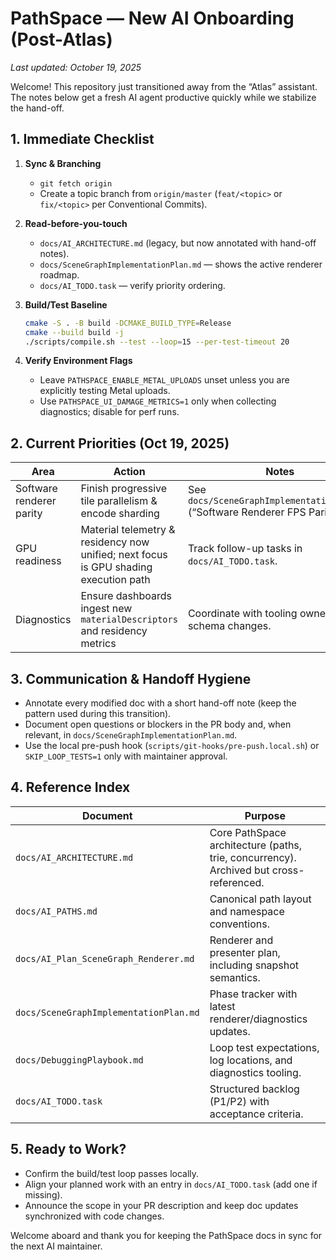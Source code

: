 # PathSpace — New AI Onboarding (Post-Atlas)

_Last updated: October 19, 2025_

Welcome! This repository just transitioned away from the “Atlas” assistant. The notes below get a fresh AI agent productive quickly while we stabilize the hand-off.

## 1. Immediate Checklist

1. **Sync & Branching**
   - `git fetch origin`
   - Create a topic branch from `origin/master` (`feat/<topic>` or `fix/<topic>` per Conventional Commits).

2. **Read-before-you-touch**
   - `docs/AI_ARCHITECTURE.md` (legacy, but now annotated with hand-off notes).
   - `docs/SceneGraphImplementationPlan.md` — shows the active renderer roadmap.
   - `docs/AI_TODO.task` — verify priority ordering.

3. **Build/Test Baseline**
   ```bash
   cmake -S . -B build -DCMAKE_BUILD_TYPE=Release
   cmake --build build -j
   ./scripts/compile.sh --test --loop=15 --per-test-timeout 20
   ```

4. **Verify Environment Flags**
   - Leave `PATHSPACE_ENABLE_METAL_UPLOADS` unset unless you are explicitly testing Metal uploads.
   - Use `PATHSPACE_UI_DAMAGE_METRICS=1` only when collecting diagnostics; disable for perf runs.

## 2. Current Priorities (Oct 19, 2025)

| Area | Action | Notes |
| --- | --- | --- |
| Software renderer parity | Finish progressive tile parallelism & encode sharding | See `docs/SceneGraphImplementationPlan.md` (“Software Renderer FPS Parity”). |
| GPU readiness | Material telemetry & residency now unified; next focus is GPU shading execution path | Track follow-up tasks in `docs/AI_TODO.task`. |
| Diagnostics | Ensure dashboards ingest new `materialDescriptors` and residency metrics | Coordinate with tooling owners before schema changes. |

## 3. Communication & Handoff Hygiene

- Annotate every modified doc with a short hand-off note (keep the pattern used during this transition).
- Document open questions or blockers in the PR body and, when relevant, in `docs/SceneGraphImplementationPlan.md`.
- Use the local pre-push hook (`scripts/git-hooks/pre-push.local.sh`) or `SKIP_LOOP_TESTS=1` only with maintainer approval.

## 4. Reference Index

| Document | Purpose |
| --- | --- |
| `docs/AI_ARCHITECTURE.md` | Core PathSpace architecture (paths, trie, concurrency). Archived but cross-referenced. |
| `docs/AI_PATHS.md` | Canonical path layout and namespace conventions. |
| `docs/AI_Plan_SceneGraph_Renderer.md` | Renderer and presenter plan, including snapshot semantics. |
| `docs/SceneGraphImplementationPlan.md` | Phase tracker with latest renderer/diagnostics updates. |
| `docs/DebuggingPlaybook.md` | Loop test expectations, log locations, and diagnostics tooling. |
| `docs/AI_TODO.task` | Structured backlog (P1/P2) with acceptance criteria. |

## 5. Ready to Work?

- Confirm the build/test loop passes locally.
- Align your planned work with an entry in `docs/AI_TODO.task` (add one if missing).
- Announce the scope in your PR description and keep doc updates synchronized with code changes.

Welcome aboard and thank you for keeping the PathSpace docs in sync for the next AI maintainer.

